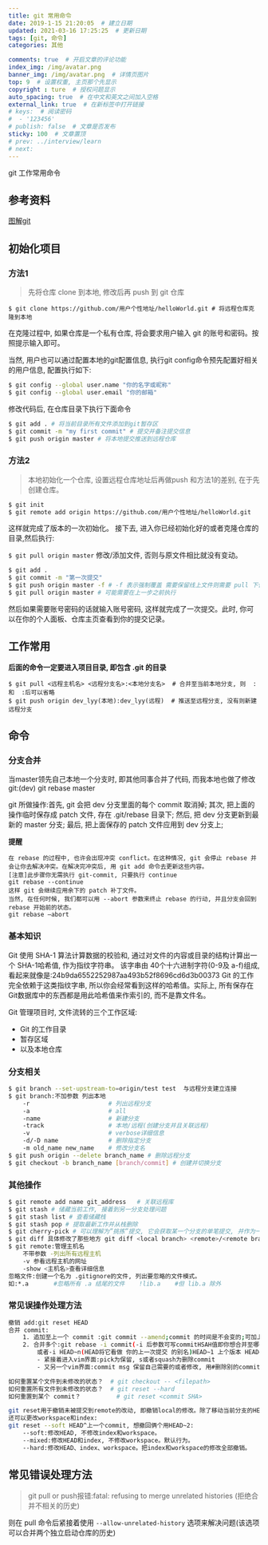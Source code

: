 ```yaml
---
title: git 常用命令
date: 2019-1-15 21:20:05  # 建立日期
updated: 2021-03-16 17:25:25  # 更新日期
tags: [git, 命令]
categories: 其他

comments: true  # 开启文章的评论功能
index_img: /img/avatar.png
banner_img: /img/avatar.png  # 详情页图片
top: 9  # 设置权重, 主页那个先显示
copyright : ture  # 授权问题显示
auto_spacing: true  # 在中文和英文之间加入空格
external_link: true  # 在新标签中打开链接
# keys:  # 阅读密码
#  - '123456'
# publish: false  # 文章是否发布
sticky: 100  # 文章置顶
# prev: ../interview/learn
# next:
---
```


git  工作常用命令
<!-- more -->

## 参考资料
[图解git](https://pic002.cnblogs.com/img/1-2-3/201007/2010072023345292.png)

## 初始化项目

### 方法1 
> 先将仓库 clone 到本地, 修改后再 push 到 git 仓库

`$ git clone https://github.com/用户个性地址/helloWorld.git # 将远程仓库克隆到本地`

在克隆过程中, 如果仓库是一个私有仓库, 将会要求用户输入 git 的账号和密码。按照提示输入即可。

当然, 用户也可以通过配置本地的git配置信息, 执行git config命令预先配置好相关的用户信息, 配置执行如下:

```bash
$ git config --global user.name "你的名字或昵称"
$ git config --global user.email "你的邮箱"
```

修改代码后, 在仓库目录下执行下面命令
```bash
$ git add . # 将当前目录所有文件添加到git暂存区
$ git commit -m "my first commit" # 提交并备注提交信息
$ git push origin master # 将本地提交推送到远程仓库
```
### 方法2 
> 本地初始化一个仓库, 设置远程仓库地址后再做push
和方法1的差别, 在于先创建仓库。

```bash
$ git init 
$ git remote add origin https://github.com/用户个性地址/helloWorld.git
```
这样就完成了版本的一次初始化。
接下去, 进入你已经初始化好的或者克隆仓库的目录,然后执行:

`$ git pull origin master`
修改/添加文件, 否则与原文件相比就没有变动。
```bash
$ git add .
$ git commit -m "第一次提交"
$ git push origin master -f # -f 表示强制覆盖 需要保留线上文件则需要 pull 下代码
$ git pull origin master # 可能需要在上一步之前执行
```
然后如果需要账号密码的话就输入账号密码, 这样就完成了一次提交。此时, 你可以在你的个人面板、仓库主页查看到你的提交记录。

## 工作常用

**后面的命令一定要进入项目目录, 即包含 .git 的目录**
```
$ git pull <远程主机名> <远程分支名>:<本地分支名>  # 合并至当前本地分支, 则  :和  :后可以省略
$ git push origin dev_lyy(本地):dev_lyy(远程)  # 推送至远程分支, 没有则新建远程分支
```

## 命令

### 分支合并

当master领先自己本地一个分支时, 即其他同事合并了代码, 而我本地也做了修改
git:(dev) git rebase master

git 所做操作:首先, git 会把 dev 分支里面的每个 commit 取消掉;
其次, 把上面的操作临时保存成 patch 文件, 存在 .git/rebase 目录下;
然后, 把 dev 分支更新到最新的 master 分支;
最后, 把上面保存的 patch 文件应用到 dev 分支上;

**提醒**
```
在 rebase 的过程中, 也许会出现冲突 conflict。在这种情况, git 会停止 rebase 并会让你去解决冲突。在解决完冲突后, 用 git add 命令去更新这些内容。
[注意]此步骤你无需执行 git-commit, 只要执行 continue
git rebase --continue
这样 git 会继续应用余下的 patch 补丁文件。
当然, 在任何时候, 我们都可以用 --abort 参数来终止 rebase 的行动, 并且分支会回到 rebase 开始前的状态。
git rebase —abort
```

### 基本知识

Git 使用 SHA-1 算法计算数据的校验和, 通过对文件的内容或目录的结构计算出一个 SHA-1哈希值, 作为指纹字符串。
该字串由 40个十六进制字符(0-9及 a-f)组成, 看起来就像是:24b9da6552252987aa493b52f8696cd6d3b00373
Git 的工作完全依赖于这类指纹字串, 所以你会经常看到这样的哈希值。实际上, 所有保存在 Git数据库中的东西都是用此哈希值来作索引的, 而不是靠文件名。

Git 管理项目时, 文件流转的三个工作区域: 
- Git 的工作目录
- 暂存区域
- 以及本地仓库

### 分支相关
```bash
$ git branch --set-upstream-to=origin/test test  与远程分支建立连接
$ git branch:不加参数 列出本地
    -r                      # 列出远程分支
    -a                      # all
    -name                   # 新建分支
    -track                  # 本地/远程(创建分支并且关联远程)
    -v                      # verbose详细信息
    -d/-D name              # 删除指定分支
    -m old_name new_name    # 修改分支名
$ git push origin --delete branch_name # 删除远程分支
$ git checkout -b branch_name [branch/commit] # 创建并切换分支
```

### 其他操作
```bash
$ git remote add name git_address   # 关联远程库
$ git stash # 储藏当前工作, 接着到另一分支处理问题
$ git stash list # 查看储藏栈
$ git stash pop # 提取最新工作并从栈删除
$ git cherry-pick # 可以理解为”挑拣”提交, 它会获取某一个分支的单笔提交, 并作为一个新的提交引入到你当前分支上。
$ git diff 具体修改了那些地方 git diff <local branch> <remote>/<remote branch>对比远程分支
$ git remote:管理主机名
    不带参数 -列出所有远程主机
    -v 参看远程主机的网址
    -show <主机名>查看详细信息
忽略文件:创建一个名为 .gitignore的文件, 列出要忽略的文件模式。
如:*.a       #忽略所有 .a 结尾的文件    !lib.a    #但 lib.a 除外
```

### 常见误操作处理方法

```bash
撤销 add:git reset HEAD
合并 commit:
    1. 追加至上一个 commit :git commit --amend;commit 的时间是不会变的;可加上--no-edit
    2. 合并多个:git rebase -i commit(-i 后参数可写commitHSAH值即你想合并至哪一个commit
        或者-i HEAD~n(HEAD将它看做 你的上一次提交 的别名)HEAD~1 上个版本 HEAD~n 上n个版本)
        - 紧接着进入vim界面:pick为保留, s或者squash为删除commit
        - 又另一个vim界面:commit msg 保留自己需要的或者修改, 用#删除别的commit msg

如何重置某个文件到未修改的状态？  # git checkout -- <filepath>
如何重置所有文件到未修改的状态？  # git reset --hard
如何重置到某个 commit？          # git reset <commit SHA>

git reset用于撤销未被提交到remote的改动, 即撤销local的修改。除了移动当前分支的HEAD, 
还可以更改workspace和index:
git reset --soft HEAD^上一个commit, 想撤回俩个用HEAD~2:
    --soft:修改HEAD, 不修改index和workspace。
    --mixed:修改HEAD和index, 不修改workspace。默认行为。
    --hard:修改HEAD、index、workspace。把index和workspace的修改全部撤销。
```

## 常见错误处理方法

> git pull or push报错:fatal: refusing to merge unrelated histories (拒绝合并不相关的历史)

则在 pull 命令后紧接着使用 `--allow-unrelated-history` 选项来解决问题(该选项可以合并两个独立启动仓库的历史)
